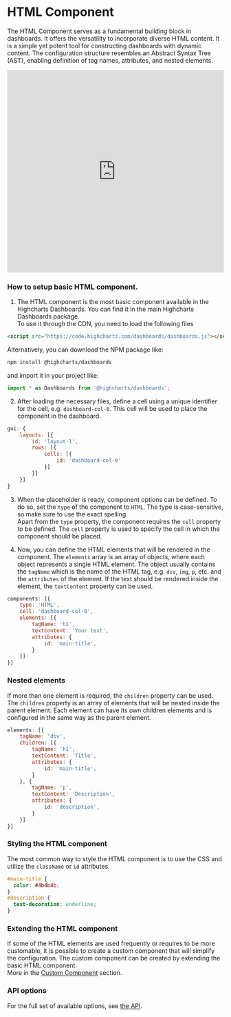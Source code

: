 HTML Component
===


The HTML Component serves as a fundamental building block in dashboards. It offers the versatility to incorporate diverse HTML content. It is a simple yet potent tool for constructing dashboards with dynamic content. The configuration structure resembles an Abstract Syntax Tree (AST), enabling definition of tag names, attributes, and nested elements.

<iframe style="width: 100%; height: 470px; border: none;" src='https://www.highcharts.com/samples/embed/dashboards/components/component-html' allow="fullscreen"></iframe>

### How to setup basic HTML component.

1. The HTML component is the most basic component available in the Highcharts Dashboards. You can find it in the main Highcharts Dashboards package.  
To use it through the CDN, you need to load the following files

```html
<script src="https://code.highcharts.com/dashboards/dashboards.js"></script>
```

Alternatively, you can download the NPM package like:
```bash
npm install @highcharts/dashboards
```
and import it in your project like:
```js
import * as Dashboards from '@highcharts/dashboards';
```

2. After loading the necessary files, define a cell using a unique identifier for the cell, e.g. `dashboard-col-0`. This cell will be used to place the component in the dashboard.

```js
gui: {
    layouts: [{
        id: 'layout-1',
        rows: [{
            cells: [{
                id: 'dashboard-col-0'
            }]
        }]
    }]
}
```

3. When the placeholder is ready, component options can be defined. To do so, set the `type` of the component to `HTML`. The type is case-sensitive, so make sure to use the exact spelling.  
Apart from the `type` property, the component requires the `cell` property to be defined. The `cell` property is used to specify the cell in which the component should be placed.

4. Now, you can define the HTML elements that will be rendered in the component. The `elements` array is an array of objects, where each object represents a single HTML element. The object usually contains the `tagName` which is the name of the HTML tag, e.g. `div`, `img`, `p`, etc. and the `attributes` of the element. If the text should be rendered inside the element, the `textContent` property can be used.

```js
components: [{
    type: 'HTML',
    cell: 'dashboard-col-0',
    elements: [{
        tagName: 'h1',
        textContent: 'Your text',
        attributes: {
            id: 'main-title',
        }
    }]
}]
```

### Nested elements
If more than one element is required, the `children` property can be used. The `children` property is an array of elements that will be nested inside the parent element. Each element can have its own children elements and is configured in the same way as the parent element.

```js
elements: [{
    tagName: 'div',
    children: [{
        tagName: 'h1',
        textContent: 'Title',
        attributes: {
            id: 'main-title',
        }
    }, {
        tagName: 'p',
        textContent: 'Description',
        attributes: {
            id: 'description',
        }
    }]
}]
```


### Styling the HTML component

The most common way to style the HTML component is to use the CSS and utilize the `className` or `id` attributes.
```css
#main-title {
  color: #4b4b4b;
}
#description {
  text-decoration: underline;
}
```


### Extending the HTML component

If some of the HTML elements are used frequently or requires to be more customable, it is possible to create a custom component that will simplify the configuration. The custom component can be created by extending the basic HTML component.  
More in the [Custom Component](https://www.highcharts.com/docs/dashboards/custom-component) section.

### API options
For the full set of available options, see [the API](https://api.highcharts.com/dashboards/#interfaces/Dashboards_Components_HTMLComponent.HTMLComponent.HTMLComponentOptions).